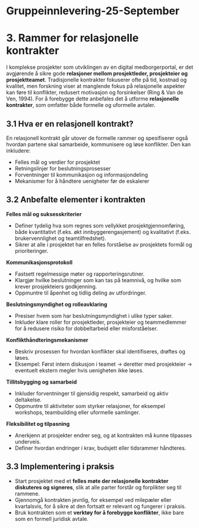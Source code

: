# Gruppeinnlevering-25-September

# 3. Rammer for relasjonelle kontrakter

I komplekse prosjekter som utviklingen av en digital medborgerportal, er det avgjørende å sikre gode **relasjoner mellom prosjektleder, prosjekteier og prosjektteamet**. Tradisjonelle kontrakter fokuserer ofte på tid, kostnad og kvalitet, men forskning viser at manglende fokus på relasjonelle aspekter kan føre til konflikter, redusert motivasjon og forsinkelser (Ring & Van de Ven, 1994). For å forebygge dette anbefales det å utforme **relasjonelle kontrakter**, som omfatter både formelle og uformelle avtaler.

## 3.1 Hva er en relasjonell kontrakt?

En relasjonell kontrakt går utover de formelle rammer og spesifiserer også hvordan partene skal samarbeide, kommunisere og løse konflikter. Den kan inkludere:

- Felles mål og verdier for prosjektet
- Retningslinjer for beslutningsprosesser
- Forventninger til kommunikasjon og informasjondeling
- Mekanismer for å håndtere uenigheter før de eskalerer

## 3.2 Anbefalte elementer i kontrakten

 **Felles mål og suksesskriterier**  
   - Definer tydelig hva som regnes som vellykket prosjektgjennomføring, både kvantitativt (f.eks. økt innbyggerengasjement) og kvalitativt (f.eks. brukervennlighet og teamtilfredshet).  
   - Sikrer at alle i prosjektet har en felles forståelse av prosjektets formål og prioriteringer.

 **Kommunikasjonsprotokoll**  
   - Fastsett regelmessige møter og rapporteringsrutiner.  
   - Klargjør hvilke beslutninger som kan tas på teamnivå, og hvilke som krever prosjekteiers godkjenning.  
   - Oppmuntre til åpenhet og tidlig deling av utfordringer.

**Beslutningsmyndighet og rolleavklaring**  
   - Presiser hvem som har beslutningsmyndighet i ulike typer saker.  
   - Inkluder klare roller for prosjektleder, prosjekteier og teammedlemmer for å redusere risiko for dobbeltarbeid eller misforståelser.

 **Konflikthåndteringsmekanismer**  
   - Beskriv prosessen for hvordan konflikter skal identifiseres, drøftes og løses.  
   - Eksempel: Først intern diskusjon i teamet → deretter med prosjekteier → eventuelt ekstern megler hvis uenigheten ikke løses.

 **Tillitsbygging og samarbeid**  
   - Inkluder forventninger til gjensidig respekt, samarbeid og aktiv deltakelse.  
   - Oppmuntre til aktiviteter som styrker relasjoner, for eksempel workshops, teambuilding eller uformelle samlinger.

 **Fleksibilitet og tilpasning**  
   - Anerkjenn at prosjekter endrer seg, og at kontrakten må kunne tilpasses underveis.  
   - Definer hvordan endringer i krav, budsjett eller tidsrammer håndteres.

## 3.3 Implementering i praksis

- Start prosjektet med et **felles møte der relasjonelle kontrakter diskuteres og signeres**, slik at alle parter forstår og forplikter seg til rammene.  
- Gjennomgå kontrakten jevnlig, for eksempel ved milepæler eller kvartalsvis, for å sikre at den fortsatt er relevant og fungerer i praksis.  
- Bruk kontrakten som et **verktøy for å forebygge konflikter**, ikke bare som en formell juridisk avtale.
